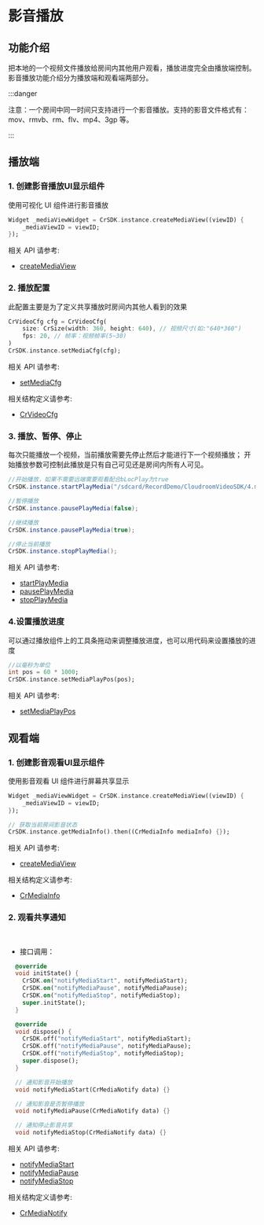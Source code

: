 # 影音播放

## 功能介绍

把本地的一个视频文件播放给房间内其他用户观看，播放进度完全由播放端控制。
影音播放功能介绍分为播放端和观看端两部分。

:::danger

注意：一个房间中同一时间只支持进行一个影音播放。支持的影音文件格式有： mov、rmvb、rm、flv、mp4、3gp 等。

:::

<h2 id="playMedia">播放端</h2>

<h3 id=MediaUIView>1. 创建影音播放UI显示组件</h3>

使用可视化 UI 组件进行影音播放

```dart
Widget _mediaViewWidget = CrSDK.instance.createMediaView((viewID) {
    _mediaViewID = viewID;
});
```

相关 API 请参考:

- [createMediaView](API.md#createMediaView)

<h3 id=videoCfg>2. 播放配置</h3>

此配置主要是为了定义共享播放时房间内其他人看到的效果

```dart
CrVideoCfg cfg = CrVideoCfg(
    size: CrSize(width: 360, height: 640), // 视频尺寸(如:"640*360")
    fps: 20, // 帧率：视频帧率(5~30)
)
CrSDK.instance.setMediaCfg(cfg);
```

相关 API 请参考:

- [setMediaCfg](API.md#setMediaCfg)

相关结构定义请参考:

- [CrVideoCfg](TypeDefinitions.md#CrVideoCfg)

<h3 id=PlayAndStop>3. 播放、暂停、停止</h3>

每次只能播放一个视频，当前播放需要先停止然后才能进行下一个视频播放；
开始播放参数可控制此播放是只有自己可见还是房间内所有人可见。

```java
//开始播放，如果不需要远端需要观看配合bLocPlay为true
CrSDK.instance.startPlayMedia("/sdcard/RecordDemo/CloudroomVideoSDK/4.mp4", false);

//暂停播放
CrSDK.instance.pausePlayMedia(false);

//继续播放
CrSDK.instance.pausePlayMedia(true);

//停止当前播放
CrSDK.instance.stopPlayMedia();
```

相关 API 请参考:

- [startPlayMedia](API.md#startPlayMedia)
- [pausePlayMedia](API.md#pausePlayMedia)
- [stopPlayMedia](API.md#stopPlayMedia)

<h3 id=VideoProgress>4.设置播放进度</h3>

可以通过播放组件上的工具条拖动来调整播放进度，也可以用代码来设置播放的进度

```dart
//以毫秒为单位
int pos = 60 * 1000;
CrSDK.instance.setMediaPlayPos(pos);
```

相关 API 请参考:

- [setMediaPlayPos](API.md#setMediaPlayPos)

<h2 id="viewMedia">观看端</h2>

<h3 id=ScreenShareUIView>1. 创建影音观看UI显示组件</h3>

使用影音观看 UI 组件进行屏幕共享显示

```dart
Widget _mediaViewWidget = CrSDK.instance.createMediaView((viewID) {
    _mediaViewID = viewID;
});

// 获取当前房间影音状态
CrSDK.instance.getMediaInfo().then((CrMediaInfo mediaInfo) {});
```

相关 API 请参考:

- [createMediaView](API.md#createMediaView)

相关结构定义请参考:

- [CrMediaInfo](TypeDefinitions.md#CrMediaInfo)

<h3 id=watchMedia>2. 观看共享通知</h3>
</br>

- 接口调用：

```dart
  @override
  void initState() {
    CrSDK.on("notifyMediaStart", notifyMediaStart);
    CrSDK.on("notifyMediaPause", notifyMediaPause);
    CrSDK.on("notifyMediaStop", notifyMediaStop);
    super.initState();
  }

  @override
  void dispose() {
    CrSDK.off("notifyMediaStart", notifyMediaStart);
    CrSDK.off("notifyMediaPause", notifyMediaPause);
    CrSDK.off("notifyMediaStop", notifyMediaStop);
    super.dispose();
  }

  // 通知影音开始播放
  void notifyMediaStart(CrMediaNotify data) {}

  // 通知影音是否暂停播放
  void notifyMediaPause(CrMediaNotify data) {}

  // 通知停止影音共享
  void notifyMediaStop(CrMediaNotify data) {}
```

相关 API 请参考:

- [notifyMediaStart](API.md#notifyMediaStart)
- [notifyMediaPause](API.md#notifyMediaPause)
- [notifyMediaStop](API.md#notifyMediaStop)

相关结构定义请参考:

- [CrMediaNotify](TypeDefinitions.md#CrMediaNotify)
